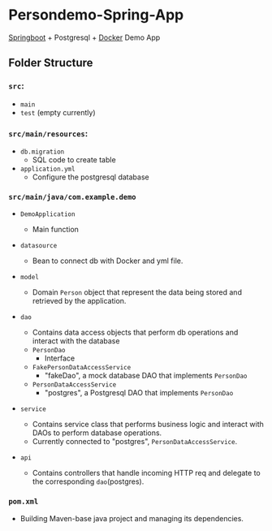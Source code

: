 # Persondemo-Spring-App
[Springboot](https://start.spring.io/) + Postgresql + [Docker](https://hub.docker.com/_/postgres) Demo App

## Folder Structure
### `src`:
- `main`
- `test` (empty currently)

### `src/main/resources`: 
- `db.migration`
    - SQL code to create table
- `application.yml`
    - Configure the postgresql database

### `src/main/java/com.example.demo`
- `DemoApplication` 
    - Main function
- `datasource` 
    - Bean to connect db with Docker and yml file.
- `model` 
    - Domain `Person` object that represent the data 
    being stored and retrieved by the application.
   
- `dao`
    - Contains data access objects that perform 
    db operations and interact with the database
    - `PersonDao`
        - Interface 
    - `FakePersonDataAccessService`
        - "fakeDao", a mock database DAO that 
        implements `PersonDao`
    - `PersonDataAccessService`
        - "postgres", a Postgresql DAO that 
        implements `PersonDao`
- `service`
    - Contains service class that performs business logic and interact
    with DAOs to perform database operations.
    - Currently connected to "postgres", `PersonDataAccessService`.
- `api`
    - Contains controllers that handle incoming HTTP req and 
    delegate to the corresponding `dao`(postgres).
### `pom.xml` 
- Building Maven-base java project and managing its
    dependencies.
